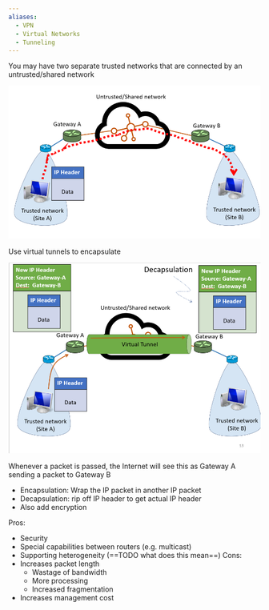 ```yaml
---
aliases:
  - VPN
  - Virtual Networks
  - Tunneling
---
```

You may have two separate trusted networks that are connected by an untrusted/shared network

![Trusted networks separated by untrusted networks](img/virtual-networks.png)

Use virtual tunnels to encapsulate

![Virtual network decapsulation](img/virtual-network-decapsulation.png)

Whenever a packet is passed, the Internet will see this as Gateway A sending a packet to Gateway B
- Encapsulation: Wrap the IP packet in another IP packet
- Decapsulation: rip off IP header to get actual IP header
- Also add encryption

Pros:
- Security
- Special capabilities between routers (e.g. multicast)
- Supporting heterogeneity (==TODO what does this mean==)
Cons:
- Increases packet length
	- Wastage of bandwidth
	- More processing
	- Increased fragmentation
- Increases management cost
